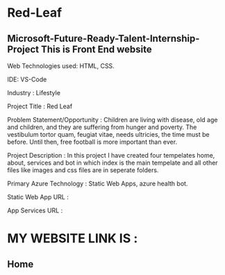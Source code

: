 # Red-Leaf

## Microsoft-Future-Ready-Talent-Internship-Project This is Front End website

Web Technologies used: HTML, CSS.

IDE: VS-Code

Industry : Lifestyle

Project Title : Red Leaf

Problem Statement/Opportunity : Children are living with disease, old age and children, and they are suffering from hunger and poverty. The vestibulum tortor quam, feugiat vitae, needs ultricies, the time must be before. Until then, free football is more important than ever.

Project Description : In this project I have created four tempelates home, about, services and bot in which index is the main tempelate and all other files like images and css files are in seperate folders.

Primary Azure Technology : Static Web Apps, azure health bot.

Static Web App URL : 

App Services URL : 

# MY WEBSITE LINK IS : 

## Home


